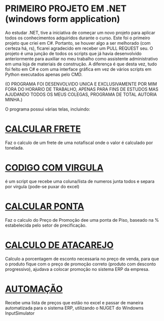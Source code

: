 # PRIMEIRO PROJETO EM .NET (windows form application)

Ao estudar .NET, tive a iniciativa de começar um novo projeto para aplicar todos os conhecimentos adquiridos durante o curso. Este foi o primeiro projeto que criei em C#. Portanto, se houver algo a ser melhorado (com certeza há, rs), ficarei agradecido em receber um PULL REQUEST seu. O projeto é uma junção de todos os scripts que já havia desenvolvido anteriormente para auxiliar no meu trabalho como assistente administrativo em uma loja de materiais de construção. A diferença é que desta vez, tudo foi feito em C# e com uma interface gráfica em vez de vários scripts em Python executados apenas pelo CMD.

(O PROGRAMA FOI DESENVOLVIDO UNICA E EXCLUSIVAMENTE POR MIM FORA DO HORARIO DE TRABALHO, APENAS PARA FINS DE ESTUDOS MAS AJUDANDO TODOS OS MEUS COLEGAS, PROGRAMA DE TOTAL AUTORIA MINHA.)

O programa possui várias telas, incluindo:



# [CALCULAR FRETE](https://github.com/Gui162/Csharp/blob/7fe959258fc681918ec27eae95cd01b9d40be19c/SSB/SSB/Form2.cs)
Faz o calculo de um frete de uma notafiscal onde o valor é calculado por tonelada.

# [CODIGO COM VIRGULA](https://github.com/Gui162/Csharp/blob/7fe959258fc681918ec27eae95cd01b9d40be19c/SSB/SSB/Form3.cs)
é um script que recebe uma coluna/lista de numeros junta todos e separa por virgula 
(pode-se puxar do excel)

# [CALCULAR PONTA](https://github.com/Gui162/Csharp/blob/7fe959258fc681918ec27eae95cd01b9d40be19c/SSB/SSB/Form4.cs)
Faz o calculo do Preço de Promoção dee uma ponta de Piso, baseado na % estabelecida pelo setor de precificação.

# [CALCULO DE ATACAREJO](https://github.com/Gui162/Csharp/blob/7fe959258fc681918ec27eae95cd01b9d40be19c/SSB/SSB/Form5.cs)
Calculo a porcentagem de esconto necessaria no preço de venda, para que o produto fique com o preço de promoção correto (produto com desconto progressivo), ajudava a colocar promoção no sistema ERP da empresa.

# [AUTOMAÇÃO](https://github.com/Gui162/Csharp/blob/7fe959258fc681918ec27eae95cd01b9d40be19c/SSB/SSB/Form6.cs)
Recebe uma lista de preços que estão no excel e passar de maneira automatizada para o sistema ERP, utilizando o NUGET do Windowns InputSimulator
